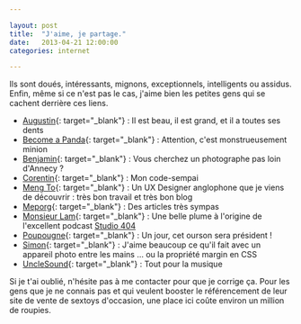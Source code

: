 ```yaml
---

layout: post
title:  "J'aime, je partage."
date:   2013-04-21 12:00:00
categories: internet

---
```


Ils sont doués, intéressants, mignons, exceptionnels, intelligents ou assidus. Enfin, même si ce n'est pas le cas, j'aime bien les petites gens qui se cachent derrière ces liens.

* [Augustin](http://www.augustinmenou.fr/){: target="_blank"} : Il est beau, il est grand, et il a toutes ses dents
* [Become a Panda](http://becomeapanda.tumblr.com/){: target="_blank"} : Attention, c'est monstrueusement minion
* [Benjamin](http://www.benjaminretho.com/){: target="_blank"} : Vous cherchez un photographe pas loin d'Annecy ?
* [Corentin](http://blog.corentin-hatte.eu/){: target="_blank"} : Mon code-sempai
* [Meng To](http://mengto.com){: target="_blank"} : Un UX Designer anglophone que je viens de découvrir : très bon travail et très bon blog
* [Meporg](http://www.meporg.com/){: target="_blank"} : Des articles très sympas
* [Monsieur Lam](http://www.monsieurlam.com/){: target="_blank"} : Une belle plume à l'origine de l'excellent podcast [Studio 404](http://soundcloud.com/studio404)
* [Poupougne](http://www.poupougne.com/){: target="_blank"} : Un jour, cet ourson sera président !
* [Simon](http://www.simonhermine.fr/){: target="_blank"} : J'aime beaucoup ce qu'il fait avec un appareil photo entre les mains ... ou la propriété margin en CSS
* [UncleSound](http://www.unclesound.fr/){: target="_blank"} : Tout pour la musique

Si je t'ai oublié, n'hésite pas à me contacter pour que je corrige ça. Pour les gens que je ne connais pas et qui veulent booster le référencement de leur site de vente de sextoys d'occasion, une place ici coûte environ un million de roupies.